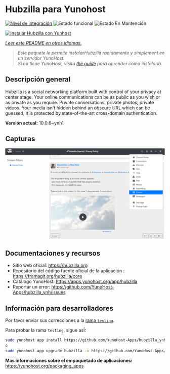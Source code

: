 <!--
Este archivo README esta generado automaticamente<https://github.com/YunoHost/apps/tree/master/tools/readme_generator>
No se debe editar a mano.
-->

# Hubzilla para Yunohost

[![Nivel de integración](https://apps.yunohost.org/badge/integration/hubzilla)](https://ci-apps.yunohost.org/ci/apps/hubzilla/)
![Estado funcional](https://apps.yunohost.org/badge/state/hubzilla)
![Estado En Mantención](https://apps.yunohost.org/badge/maintained/hubzilla)

[![Instalar Hubzilla con Yunhost](https://install-app.yunohost.org/install-with-yunohost.svg)](https://install-app.yunohost.org/?app=hubzilla)

*[Leer este README en otros idiomas.](./ALL_README.md)*

> *Este paquete le permite instalarHubzilla rapidamente y simplement en un servidor YunoHost.*  
> *Si no tiene YunoHost, visita [the guide](https://yunohost.org/install) para aprender como instalarla.*

## Descripción general

Hubzilla is a social networking platform built with control of your privacy at center stage. Your online communications can be as public as you wish or as private as you require. Private conversations, private photos, private videos. Your media isn't hidden behind an obscure URL which can be guessed, it is protected by state-of-the-art cross-domain authentication.


**Versión actual:** 10.0.6~ynh1

## Capturas

![Captura de Hubzilla](./doc/screenshots/hubzilla-1.png)

## Documentaciones y recursos

- Sitio web oficial: <https://hubzilla.org>
- Repositorio del código fuente oficial de la aplicación : <https://framagit.org/hubzilla/core>
- Catálogo YunoHost: <https://apps.yunohost.org/app/hubzilla>
- Reportar un error: <https://github.com/YunoHost-Apps/hubzilla_ynh/issues>

## Información para desarrolladores

Por favor enviar sus correcciones a la [rama `testing`](https://github.com/YunoHost-Apps/hubzilla_ynh/tree/testing).

Para probar la rama `testing`, sigue asÍ:

```bash
sudo yunohost app install https://github.com/YunoHost-Apps/hubzilla_ynh/tree/testing --debug
o
sudo yunohost app upgrade hubzilla -u https://github.com/YunoHost-Apps/hubzilla_ynh/tree/testing --debug
```

**Mas informaciones sobre el empaquetado de aplicaciones:** <https://yunohost.org/packaging_apps>
